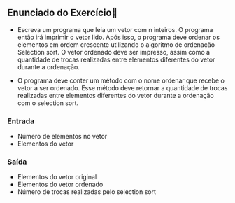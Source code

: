 <h2> Enunciado do Exercício📄 </h2>

- Escreva um programa que leia um vetor com n inteiros. O programa então irá imprimir o vetor lido. Após isso, o programa deve ordenar os elementos em ordem crescente utilizando o algoritmo de ordenação Selection sort. O vetor ordenado deve ser impresso, assim como a quantidade de trocas realizadas entre elementos diferentes do vetor durante a ordenação.


- O programa deve conter um método com o nome ordenar que recebe o vetor a ser ordenado. Esse método deve retornar a quantidade de trocas realizadas entre elementos diferentes do vetor durante a ordenação com o selection sort.

<h3> Entrada </h3>

- Número de elementos no vetor
- Elementos do vetor

<h3> Saída </h3>

- Elementos do vetor original
- Elementos do vetor ordenado
- Número de trocas realizadas pelo selection sort
